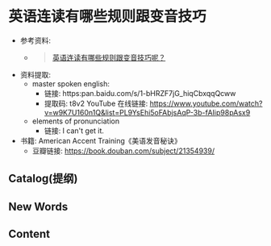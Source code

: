 # 英语连读有哪些规则跟变音技巧

- 参考资料:
    + > [英语连读有哪些规则跟变音技巧呢？](https://www.zhihu.com/question/20846216)
- 资料提取:
    + master spoken english:
        - 链接: https:pan.baidu.com/s/1-bHRZF7jG_hiqCbxqqQcww
        - 提取码: t8v2 
      YouTube 在线链接: https://www.youtube.com/watch?v=w9K7U160n1Q&list=PL9YsEhi5oFAbjsAqP-3b-fAIip98pAsx9
    + elements of pronunciation
        - 链接: I can't get it.
- 书籍: American Accent Training《美语发音秘诀》
    + 豆瓣链接: https://book.douban.com/subject/21354939/


## Catalog(提纲)






## New Words






## Content
